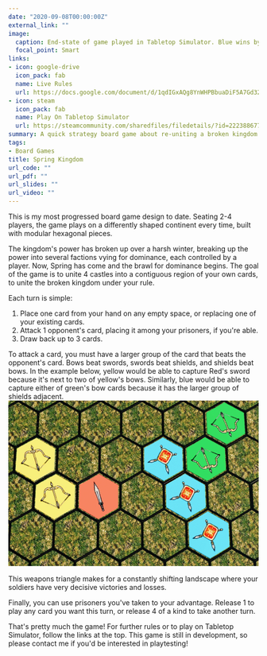 ```yaml
---
date: "2020-09-08T00:00:00Z"
external_link: ""
image:
  caption: End-state of game played in Tabletop Simulator. Blue wins by controlling 4 castles.
  focal_point: Smart
links:
- icon: google-drive
  icon_pack: fab
  name: Live Rules
  url: https://docs.google.com/document/d/1qdIGxAQg8YnWHPBbuaDiF5A7Gd32Qr2Z5VwrSDjgEOo/edit?usp=sharing
- icon: steam
  icon_pack: fab
  name: Play On Tabletop Simulator
  url: https://steamcommunity.com/sharedfiles/filedetails/?id=2223886773
summary: A quick strategy board game about re-uniting a broken kingdom. Each weapon will decisively beat one weapon and decisively lose to another.
tags:
- Board Games
title: Spring Kingdom
url_code: ""
url_pdf: ""
url_slides: ""
url_video: ""
---
```


This is my most progressed board game design to date. Seating 2-4 players, the game plays on a differently shaped continent every time, built with modular hexagonal pieces.

The kingdom's power has broken up over a harsh winter, breaking up the power into several factions vying for dominance, each controlled by a player. Now, Spring has come and the brawl for dominance begins. The goal of the game is to unite 4 castles into a contiguous region of your own cards, to unite the broken kingdom under your rule. 

Each turn is simple: 
1. Place one card from your hand on any empty space, or replacing one of your existing cards.
2. Attack 1 opponent's card, placing it among your prisoners, if you're able.
3. Draw back up to 3 cards.

To attack a card, you must have a larger group of the card that beats the opponent's card. Bows beat swords, swords beat shields, and shields beat bows. In the example below, yellow would be able to capture Red's sword because it's next to two of yellow's bows. Similarly, blue would be able to capture either of green's bow cards because it has the larger group of shields adjacent.
![](captureExamples.png)

This weapons triangle makes for a constantly shifting landscape where your soldiers have very decisive victories and losses.

Finally, you can use prisoners you've taken to your advantage. Release 1 to play any card you want this turn, or release 4 of a kind to take another turn.

That's pretty much the game! For further rules or to play on Tabletop Simulator, follow the links at the top. This game is still in development, so please contact me if you'd be interested in playtesting!
